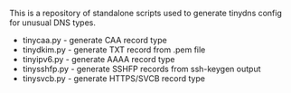 This is a repository of standalone scripts used to generate tinydns config for unusual DNS types.

* tinycaa.py - generate CAA record type
* tinydkim.py - generate TXT record from .pem file
* tinyipv6.py - generate AAAA record type
* tinysshfp.py - generate SSHFP records from ssh-keygen output
* tinysvcb.py - generate HTTPS/SVCB record type

